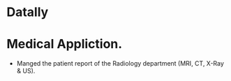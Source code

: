 # Datally
# Medical Appliction.

* Manged the patient report of the Radiology department (MRI, CT, X-Ray & US).

